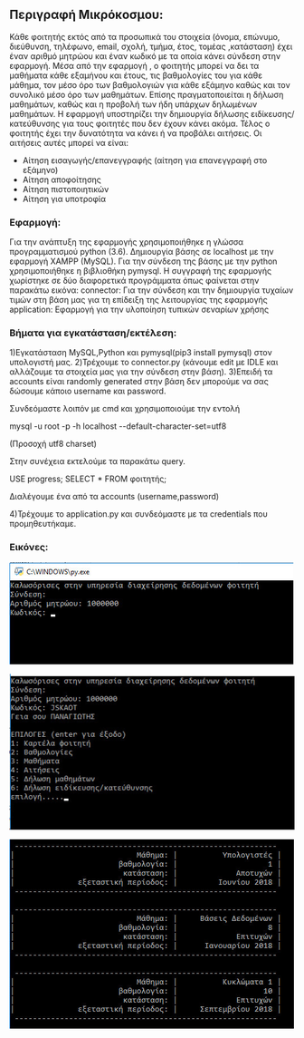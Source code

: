 ## ﻿Περιγραφή Μικρόκοσμου:

Κάθε φοιτητής εκτός από τα προσωπικά του στοιχεία (όνομα, επώνυμο, διεύθυνση, τηλέφωνο, email, σχολή, τμήμα, έτος, τομέας ,κατάσταση) έχει έναν αριθμό μητρώου και έναν κωδικό με τα οποία κάνει σύνδεση στην εφαρμογή.
Μέσα από την εφαρμογή , ο φοιτητής μπορεί να δει τα μαθήματα κάθε εξαμήνου και έτους, τις βαθμολογίες του για κάθε μάθημα, τον μέσο όρο των βαθμολογιών για κάθε εξάμηνο καθώς και τον συνολικό μέσο όρο των μαθημάτων.
Επίσης πραγματοποιείται η δήλωση μαθημάτων, καθώς και η προβολή των ήδη υπάρχων δηλωμένων μαθημάτων.
Η εφαρμογή υποστηρίζει την δημιουργία δήλωσης ειδίκευσης/κατεύθυνσης για τους φοιτητές που δεν έχουν κάνει ακόμα.
Τέλος ο φοιτητής έχει την δυνατότητα να κάνει ή να προβάλει αιτήσεις.
Οι αιτήσεις αυτές μπορεί να είναι:
* Αίτηση εισαγωγής/επανεγγραφής (αίτηση για επανεγγραφή στο εξάμηνο)
* Αίτηση αποφοίτησης
* Αίτηση πιστοποιητικών
* Αίτηση για υποτροφία

### Εφαρμογή:

Για την ανάπτυξη της εφαρμογής χρησιμοποιήθηκε η γλώσσα προγραμματισμού python (3.6).
Δημιουργία βάσης σε localhost με την εφαρμογή XAMPP (MySQL).
Για την σύνδεση της βάσης με την python χρησιμοποιήθηκε η βιβλιοθήκη pymysql.
Η συγγραφή της εφαρμογής χωρίστηκε σε δύο διαφορετικά προγράμματα όπως φαίνεται στην παρακάτω εικόνα:
connector: Για την σύνδεση και την δημιουργία τυχαίων τιμών στη βάση μας για τη επίδειξη της λειτουργίας της εφαρμογής
application: Εφαρμογή για την υλοποίηση τυπικών σεναρίων χρήσης

### Βήματα για εγκατάσταση/εκτέλεση:

1)Εγκατάσταση MySQL,Python και pymysql(pip3 install pymysql) στον υπολογιστή μας.
2)Τρέχουμε το connector.py (κάνουμε edit με IDLE και αλλάζουμε τα στοιχεία μας για την σύνδεση στην βάση).
3)Επειδή τα accounts είναι randomly generated στην βάση δεν μπορούμε να σας δώσουμε κάποιο username και password.

Συνδεόμαστε λοιπόν με cmd και χρησιμοποιούμε την εντολή

mysql -u root -p -h localhost --default-character-set=utf8

(Προσοχή utf8 charset)

Στην συνέχεια εκτελούμε τα παρακάτω query.

USE progress;
SELECT * FROM φοιτητής;

Διαλέγουμε ένα από τα accounts (username,password)

4)Τρέχουμε το application.py και συνδεόμαστε με τα credentials που προμηθευτήκαμε.

### Εικόνες:

![alt text](https://github.com/baggelisp/Student-Service-Management-System/blob/master/1.jpg)

![alt text](https://github.com/baggelisp/Student-Service-Management-System/blob/master/2.jpg)

![alt text](https://github.com/baggelisp/Student-Service-Management-System/blob/master/3.jpg)
